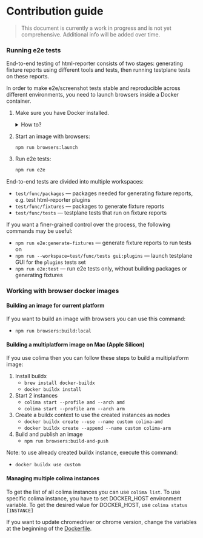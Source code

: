 # Contribution guide

> This document is currently a work in progress and is not yet comprehensive.
> Additional info will be added over time.

### Running e2e tests

End-to-end testing of html-reporter consists of two stages: generating fixture reports using different tools and tests,
then running testplane tests on these reports.

In order to make e2e/screenshot tests stable and reproducible across different environments,
you need to launch browsers inside a Docker container.

1. Make sure you have Docker installed.
    <details>
    <summary>How to?</summary>

    1. If you want to make a personal open-source contribution, you may use Docker free of charge and follow the [official guide](https://docs.docker.com/get-docker/).
    2. If you are acting on behalf of a company, you may not have access to Docker Desktop. In this case:
        - On Linux, you may follow the official installation guide.
        - On Mac, you may use [colima](https://github.com/abiosoft/colima) as a replacement for Docker Desktop.
        - On Windows, you may use Windows Subsystem for Linux to run the Docker CLI without the Desktop application.
    </details>
   
2. Start an image with browsers:
    ```
    npm run browsers:launch
    ```
3. Run e2e tests:
    ```bash
    npm run e2e
    ```

End-to-end tests are divided into multiple workspaces:
- `test/func/packages` — packages needed for generating fixture reports, e.g. test html-reporter plugins
- `test/func/fixtures` — packages to generate fixture reports
- `test/func/tests` — testplane tests that run on fixture reports

If you want a finer-grained control over the process, the following commands may be useful:
- `npm run e2e:generate-fixtures` — generate fixture reports to run tests on
- `npm run --workspace=test/func/tests gui:plugins` — launch testplane GUI for the `plugins` tests set
- `npm run e2e:test` — run e2e tests only, without building packages or generating fixtures

### Working with browser docker images

#### Building an image for current platform

If you want to build an image with browsers you can use this command:
- `npm run browsers:build:local`

#### Building a multiplatform image on Mac (Apple Silicon)

If you use colima then you can follow these steps to build a multiplatform image:
1. Install buildx
    - `brew install docker-buildx`
    - `docker buildx install`
2. Start 2 instances 
    - `colima start --profile amd --arch amd`
    - `colima start --profile arm --arch arm`
3. Create a buildx context to use the created instances as nodes
    - `docker buildx create --use --name custom colima-amd`
    - `docker buildx create --append --name custom colima-arm`
4. Build and publish an image
    - `npm run browsers:build-and-push`

Note: to use already created buildx instance, execute this command:
- `docker buildx use custom`

#### Managing multiple colima instances

To get the list of all colima instances you can use `colima list`.
To use specific colima instance, you have to set DOCKER_HOST environment variable.
To get the desired value for DOCKER_HOST, use `colima status [INSTANCE]`  

If you want to update chromedriver or chrome version, change the variables at the beginning of the [Dockerfile](/test/func/docker/Dockerfile).
